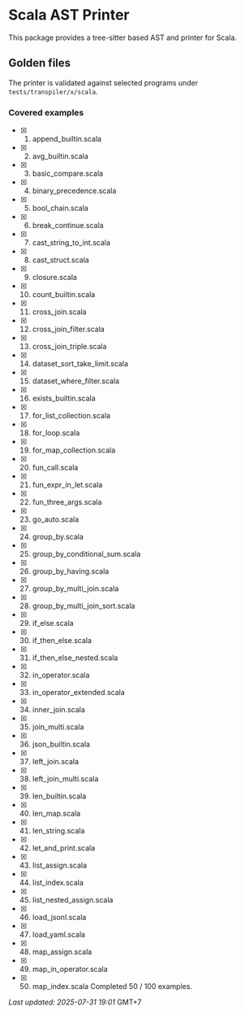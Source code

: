 # Scala AST Printer

This package provides a tree-sitter based AST and printer for Scala.

## Golden files

The printer is validated against selected programs under `tests/transpiler/x/scala`.

### Covered examples

- [x] 1. append_builtin.scala
- [x] 2. avg_builtin.scala
- [x] 3. basic_compare.scala
- [x] 4. binary_precedence.scala
- [x] 5. bool_chain.scala
- [x] 6. break_continue.scala
- [x] 7. cast_string_to_int.scala
- [x] 8. cast_struct.scala
- [x] 9. closure.scala
- [x] 10. count_builtin.scala
- [x] 11. cross_join.scala
- [x] 12. cross_join_filter.scala
- [x] 13. cross_join_triple.scala
- [x] 14. dataset_sort_take_limit.scala
- [x] 15. dataset_where_filter.scala
- [x] 16. exists_builtin.scala
- [x] 17. for_list_collection.scala
- [x] 18. for_loop.scala
- [x] 19. for_map_collection.scala
- [x] 20. fun_call.scala
- [x] 21. fun_expr_in_let.scala
- [x] 22. fun_three_args.scala
- [x] 23. go_auto.scala
- [x] 24. group_by.scala
- [x] 25. group_by_conditional_sum.scala

- [x] 26. group_by_having.scala
- [x] 27. group_by_multi_join.scala
- [x] 28. group_by_multi_join_sort.scala
- [x] 29. if_else.scala
- [x] 30. if_then_else.scala
- [x] 31. if_then_else_nested.scala
- [x] 32. in_operator.scala
- [x] 33. in_operator_extended.scala
- [x] 34. inner_join.scala
- [x] 35. join_multi.scala
- [x] 36. json_builtin.scala
- [x] 37. left_join.scala
- [x] 38. left_join_multi.scala
- [x] 39. len_builtin.scala
- [x] 40. len_map.scala
- [x] 41. len_string.scala
- [x] 42. let_and_print.scala
- [x] 43. list_assign.scala
- [x] 44. list_index.scala
- [x] 45. list_nested_assign.scala
- [x] 46. load_jsonl.scala
- [x] 47. load_yaml.scala
- [x] 48. map_assign.scala
- [x] 49. map_in_operator.scala
- [x] 50. map_index.scala
Completed 50 / 100 examples.

_Last updated: 2025-07-31 19:01_ GMT+7

